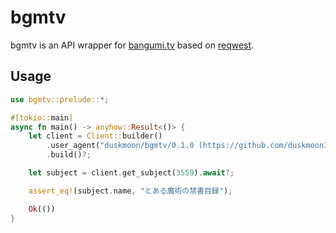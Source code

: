 # bgmtv

bgmtv is an API wrapper for [bangumi.tv](https://bgm.tv) based on [reqwest](https://crates.io/reqwest).

## Usage

```rust
use bgmtv::prelude::*;

#[tokio::main]
async fn main() -> anyhow::Result<()> {
    let client = Client::builder()
        .user_agent("duskmoon/bgmtv/0.1.0 (https://github.com/duskmoon314/bgmtv-rs)")
        .build()?;

    let subject = client.get_subject(3559).await?;

    assert_eq!(subject.name, "とある魔術の禁書目録");

    Ok(())
}
```